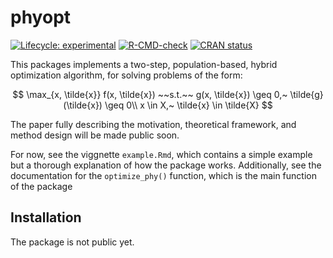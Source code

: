 
<!-- README.md is generated from README.Rmd. Please edit that file -->

# phyopt

<!-- badges: start -->

[![Lifecycle:
experimental](https://img.shields.io/badge/lifecycle-experimental-orange.svg)](https://lifecycle.r-lib.org/articles/stages.html#experimental)
[![R-CMD-check](https://github.com/ricardo-semiao/phyopt/actions/workflows/R-CMD-check.yaml/badge.svg)](https://github.com/ricardo-semiao/phyopt/actions/workflows/R-CMD-check.yaml)
[![CRAN
status](https://www.r-pkg.org/badges/version/phyopt)](https://CRAN.R-project.org/package=phyopt)
<!-- badges: end -->

This packages implements a two-step, population-based, hybrid
optimization algorithm, for solving problems of the form:

$$
  \max_{x, \tilde{x}} f(x, \tilde{x}) ~~s.t.~~ g(x, \tilde{x}) \geq 0,~ \tilde{g}(\tilde{x}) \geq 0\\
  x \in X,~ \tilde{x} \in \tilde{X}
$$

The paper fully describing the motivation, theoretical framework, and
method design will be made public soon.

For now, see the viggnette `example.Rmd`, which contains a simple
example but a thorough explanation of how the package works.
Additionally, see the documentation for the `optimize_phy()` function,
which is the main function of the package

## Installation

The package is not public yet.

